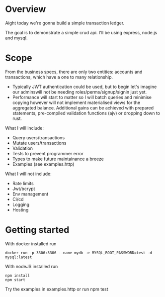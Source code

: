 # Overview
Aight today we're gonna build a simple transaction ledger.

The goal is to demonstrate a simple crud api.
I'll be using express, node.js and mysql. 

# Scope
From the business specs, there are only two entities: accounts and transactions, which have a one to many relationship. 

- Typically JWT authentication could be used, but to begin let's imagine our adminswill not be needing  roles/perms/signup/signin just yet.
- Performance will start to matter so I will batch queries and minimise copying however will not implement materialised views for the aggregated balance. Additional gains can be achieved with prepared statements, pre-compiled validation functions (ajv) or dropping down to rust.

What I will include: 
- Query users/transactions
- Mutate users/transactions
- Validation
- Tests to prevent programmer error
- Types to make future maintainance a breeze 
- Examples (see examples.http)

What I will not include:
- Rate limits
- Jwt/bcrypt
- Env management
- Ci/cd
- Logging
- Hosting  

# Getting started

With docker installed run
```
docker run -p 3306:3306 --name mydb -e MYSQL_ROOT_PASSWORD=test -d mysql:latest
```
With nodeJS installed run
```
npm install
npm start
```
Try the examples in examples.http or run npm test
